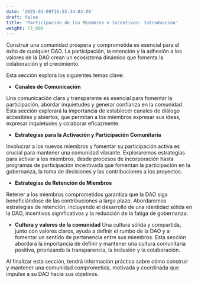 ```yaml
---
date: '2025-03-09T16:55:34-03:00'
draft: false
title: 'Participación de los Miembros e Incentivos: Introducción'
weight: 73_000
---
```


Construir una comunidad próspera y comprometida es esencial para el éxito de cualquier DAO. La participación, la retención y la adhesión a los valores de la DAO crean un ecosistema dinámico que fomenta la colaboración y el crecimiento.

Esta sección explora los siguientes temas clave:

- **Canales de Comunicación**

Una comunicación clara y transparente es esencial para fomentar la participación, abordar inquietudes y generar confianza en la comunidad. Esta sección explorará la importancia de establecer canales de diálogo accesibles y abiertos, que permitan a los miembros expresar sus ideas, expresar inquietudes y colaborar eficazmente.

- **Estrategias para la Activación y Participación Comunitaria**

Involucrar a los nuevos miembros y fomentar su participación activa es crucial para mantener una comunidad vibrante. Exploraremos estrategias para activar a los miembros, desde procesos de incorporación hasta programas de participación incentivada que fomentan la participación en la gobernanza, la toma de decisiones y las contribuciones a los proyectos.

- **Estrategias de Retención de Miembros**

Retener a los miembros comprometidos garantiza que la DAO siga beneficiándose de las contribuciones a largo plazo. Abordaremos estrategias de retención, incluyendo el desarrollo de una identidad sólida en la DAO, incentivos significativos y la reducción de la fatiga de gobernanza.

- **Cultura y valores de la comunidad**
Una cultura sólida y compartida, junto con valores claros, ayuda a definir el rumbo de la DAO y a fomentar un sentido de pertenencia entre sus miembros. Esta sección abordará la importancia de definir y mantener una cultura comunitaria positiva, priorizando la transparencia, la inclusión y la colaboración.

Al finalizar esta sección, tendrá información práctica sobre cómo construir y mantener una comunidad comprometida, motivada y coordinada que impulse a su DAO hacia sus objetivos.